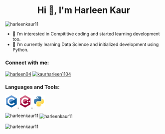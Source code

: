 <h1 align="center">Hi 👋, I'm Harleen Kaur</h1>
<p align="left"> <img src="https://komarev.com/ghpvc/?username=harleenkaur11&label=Profile%20views&color=0e75b6&style=flat" alt="harleenkaur11" /> </p>

- 👀 I’m interested in Compititive coding and started learning development too.
- 🌱 I’m currently learning Data Science and initialized development using Python.

<h3 align="left">Connect with me:</h3>
<p align="left">
<a href="https://www.codechef.com/users/harleen04" target="blank"><img align="center" src="https://cdn.jsdelivr.net/npm/simple-icons@3.1.0/icons/codechef.svg" alt="harleen04" height="30" width="40" /></a>
<a href="https://www.hackerrank.com/kaurharleen1104" target="blank"><img align="center" src="https://raw.githubusercontent.com/rahuldkjain/github-profile-readme-generator/master/src/images/icons/Social/hackerrank.svg" alt="kaurharleen1104" height="30" width="40" /></a>
</p>

<h3 align="left">Languages and Tools:</h3>
<p align="left"> <a href="https://www.cprogramming.com/" target="_blank"> <img src="https://raw.githubusercontent.com/devicons/devicon/master/icons/c/c-original.svg" alt="c" width="40" height="40"/> </a> <a href="https://www.w3schools.com/cpp/" target="_blank"> <img src="https://raw.githubusercontent.com/devicons/devicon/master/icons/cplusplus/cplusplus-original.svg" alt="cplusplus" width="40" height="40"/> </a> <a href="https://www.python.org" target="_blank"> <img src="https://raw.githubusercontent.com/devicons/devicon/master/icons/python/python-original.svg" alt="python" width="40" height="40"/> </a> </p>

<p><img align="left" src="https://github-readme-stats.vercel.app/api/top-langs?username=harleenkaur11&show_icons=true&locale=en&layout=compact" alt="harleenkaur11" /></p>

<p>&nbsp;<img align="center" src="https://github-readme-stats.vercel.app/api?username=harleenkaur11&show_icons=true&locale=en" alt="harleenkaur11" /></p>

<p><img align="center" src="https://github-readme-streak-stats.herokuapp.com/?user=harleenkaur11&" alt="harleenkaur11" /></p>

<!---
Harleenkaur11/Harleenkaur11 is a ✨ special ✨ repository because its `README.md` (this file) appears on your GitHub profile.
You can click the Preview link to take a look at your changes.
--->
